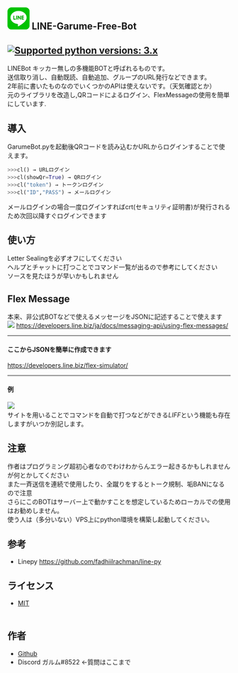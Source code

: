 ## ![logo](LINE-sm.png) LINE-Garume-Free-Bot

[![Supported python versions: 3.x](https://img.shields.io/badge/python-3.x-green.svg "Supported python versions: 3.x")](https://www.python.org/downloads/) 
----
LINEBot キッカー無しの多機能BOTと呼ばれるものです。  
送信取り消し、自動既読、自動追加、グループのURL発行などできます。  
2年前に書いたものなのでいくつかのAPIは使えないです。（天気確認とか）  
元のライブラリを改造し,QRコードによるログイン、FlexMessageの使用を簡単にしています.  

## 導入  
GarumeBot.pyを起動後QRコードを読み込むかURLからログインすることで使えます。
```python
>>>cl() → URLログイン
>>>cl(showQr=True) → QRログイン
>>>cl("token") → トークンログイン
>>>cl("ID","PASS") → メールログイン
```
メールログインの場合一度ログインすればcrt(セキュリティ証明書)が発行されるため次回以降すぐログインできます

## 使い方
Letter Sealingを必ずオフにしてください  
ヘルプとチャットに打つことでコマンド一覧が出るので参考にしてください  
ソースを見たほうが早いかもしれません  

## Flex Message
本来、非公式BOTなどで使えるメッセージをJSONに記述することで使えます
![](https://developers.line.biz/assets/img/flexMessageSimulator.6fa91ae3.png)
https://developers.line.biz/ja/docs/messaging-api/using-flex-messages/
***
#### ここからJSONを簡単に作成できます
https://developers.line.biz/flex-simulator/
***
#### 例
![](https://i.gyazo.com/5e1c0d547ad65de38385edb059b9cf37.png)  
サイトを用いることでコマンドを自動で打つなどができる*LIFF*という機能も存在しますがいつか別記します。


## 注意
作者はプログラミング超初心者なのでわけわからんエラー起きるかもしれませんが何とかしてください  
また一斉送信を連続で使用したり、全蹴りをするとトーク規制、垢BANになるので注意  
さらにこのBOTはサーバー上で動かすことを想定しているためローカルでの使用はお勧めしません。  
使う人は（多分いない）VPS上にpython環境を構築し起動してください。  


## 参考
- Linepy https://github.com/fadhiilrachman/line-py

## ライセンス

- [MIT](https://raw.githubusercontent.com/aocattleya/Ramen-Timer/master/LICENSE)  
　

## 作者

- [Github](https://github.com/desuboruto)
- Discord ガルム#8522 ←質問はここまで

